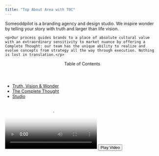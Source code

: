 ```yaml
---
title: "Top About Area with TOC"
---
```

<div class="contained-smaller">
  <div class="center-block chapter-copy">
    <p class="drop-cap">Someoddpilot is a branding agency and design studio. We inspire wonder by telling your story with truth and larger than life vision. </p>

    <p>Our process guides brands to a place of absolute cultural value with an extraordinary sensitivity to market nuance by offering a Complete Thought: our team has the unique ability to realize and evolve concepts from strategy all the way through execution. Nothing is lost in translation.</p>
  </div>
</div>
<div class="toc center-align">
  <header class="toc-header">Table of Contents</header>
  <ul class="toc-list left-align">
    <a href="#truth-vision-wonder" class="toc-link" du-smooth-scroll>
      <li class="toc-item">
        Truth, Vision &amp; Wonder
      </li>
    </a>
    <a href="#the-complete-thought" class="toc-link" du-smooth-scroll>
      <li class="toc-item">
        The Complete Thought
      </li>
    </a>
    <a href="#studio" class="toc-link" du-smooth-scroll>
      <li class="toc-item">
        Studio
      </li>
    </a>
  </ul>
</div>
<div class="video-wrapper" ng-controller="videoController" ng-class="class" ng-click="toggleClass()">
  <video class="full" poster="/assets/images/work/cat/top-video-1-poster.jpg">
    <source src="https://s3-us-west-2.amazonaws.com/sop-viv/viv-animation.mp4" type="video/mp4">
    <source src="https://s3-us-west-2.amazonaws.com/sop-viv/viv-animation.webm" type="video/webm">
    <source src="https://s3-us-west-2.amazonaws.com/sop-viv/viv-animation.ogv" type="video/oggs">
    <img src="/assets/images/work/cat/top-video-1-poster.jpg" alt="" class="no-margin full" />
  </video>
  <button class="video-play"><span class="sr">Play Video</span></button>
</div>
